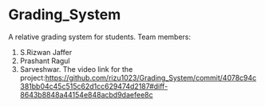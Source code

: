 # Grading_System
A relative grading system for students.
Team members:
  1. S.Rizwan Jaffer
  2. Prashant Ragul
  3. Sarveshwar.
The video link for the project:https://github.com/rizu1023/Grading_System/commit/4078c94c381bb04c45c515c62d1cc629474d2187#diff-8643b8848a44154e848acbd9daefee8c
